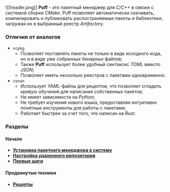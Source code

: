 ![[header.png]]
**Puff** - это пакетный менеджер для *C/C++* в связке с системой сборки *CMake*. Puff позволяет автоматически скачивать, компилировать и публиковать распостраняемые пакеты и библиотеки, загружая их в выбранный реестр *Artifactory*.

### Отличия от аналогов
- `vcpkg` 
	- Позволяет поставлять пакеты не только в виде исходного кода, но и в виде уже собранных бинарных файлов;
	- Также **Puff** использует более удобный синтаксис *TOML* вместо *JSON*;
	- Позволяет иметь несколько реестров с пакетами одновременно.
- `conan` 
	- Использует *YAML*-файлы для рецептов, что позволяет сгладить кривую обучения для написания собственных пакетов;
	- Не имеет зависимости на *Python*;
	- Не требует изучения нового языка, предоставляя интуитивно понятные инструменты для работы с пакетами;
	- Работает быстрее за счет того, что написан на *Rust*.
### Разделы
#### Начало
- [**Установка пакетного менеджера в систему**](installation)
- [**Настройка удаленного репозитория**](registries)
- [**Первые шаги**](first-steps)

#### Продвинутые техники
- [**Рецепты**](recipes)
